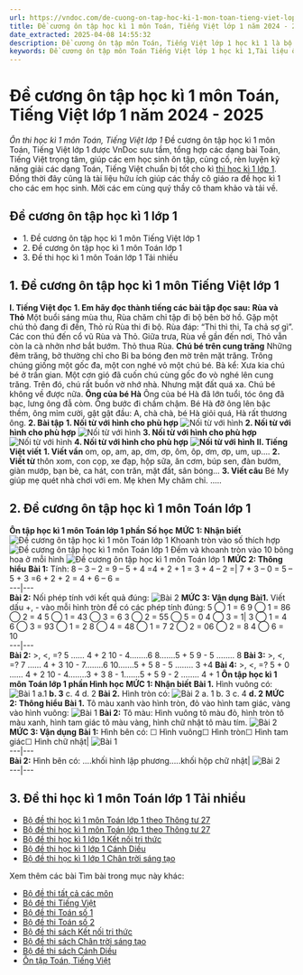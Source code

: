 ```yaml
---
url: https://vndoc.com/de-cuong-on-tap-hoc-ki-1-mon-toan-tieng-viet-lop-1-118053
title: Đề cương ôn tập học kì 1 môn Toán, Tiếng Việt lớp 1 năm 2024 - 2025 - Ôn thi học kì 1 môn Toán, Tiếng Việt lớp 1 - VnDoc.com
date_extracted: 2025-04-08 14:55:32
description: Đề cương ôn tập môn Toán, Tiếng Việt lớp 1 học kì 1 là bộ tài liệu hữu ích giúp các em ôn tập và rèn luyện các bài tập Toán lớp 1 có đáp án.
keywords: Đề cương ôn tập môn Toán Tiếng Việt lớp 1 học kì 1,Tài liệu ôn tập học kì I môn Toán lớp 1,ôn tập môn toán lớp 1,ôn thi học kì 1 môn toán lớp 1,đề cương ôn thi học kì 1 lớp 1 môn toán,đề cương ôn thi học kì 1 lớp 1 môn tiếng việt,đề thi học kì 1 lớp 1,de thi toan lop 1 hoc ki 1,đề thi toán lớp 1 học kì 1
---
```


# Đề cương ôn tập học kì 1 môn Toán, Tiếng Việt lớp 1 năm 2024 - 2025
 _Ôn thi học kì 1 môn Toán, Tiếng Việt lớp 1_
Đề cương ôn tập học kì 1 môn Toán, Tiếng Việt lớp 1 được VnDoc sưu tầm, tổng hợp các dạng bài Toán, Tiếng Việt trọng tâm, giúp các em học sinh ôn tập, củng cố, rèn luyện kỹ năng giải các dạng Toán, Tiếng Việt chuẩn bị tốt cho kì [thi học kì 1 lớp 1](<https://vndoc.com/de-thi-hoc-ki-1-lop1>). Đồng thời đây cũng là tài liệu hữu ích giúp các thầy cô giáo ra đề học kì 1 cho các em học sinh. Mời các em cùng quý thầy cô tham khảo và tải về.
## Đề cương ôn tập học kì 1 lớp 1
  * 1\. Đề cương ôn tập học kì 1 môn Tiếng Việt lớp 1
  * 2\. Đề cương ôn tập học kì 1 môn Toán lớp 1
  * 3\. Đề thi học kì 1 môn Toán lớp 1 Tải nhiều

## **1\. Đề cương ôn tập học kì 1 môn Tiếng Việt lớp 1**
**I. Tiếng Việt đọc**
**1\. Em hãy đọc thành tiếng các bài tập đọc sau:**
**Rùa và Thỏ**
Một buổi sáng mùa thu, Rùa chăm chỉ tập đi bộ bên bờ hồ. Gặp một chú thỏ đang đi đến, Thỏ rủ Rùa thi đi bộ. Rùa đáp: “Thi thì thi, Ta chả sợ gì”.
Các con thú đến cổ vũ Rùa và Thỏ. Giữa trưa, Rùa về gần đến nơi, Thỏ vẫn còn la cà nhởn nhơ bắt bướm. Thỏ thua Rùa.
**Chú bé trên cung trăng**
Những đêm trăng, bở thường chỉ cho Bi ba bóng đen mờ trên mặt trăng. Trông chúng giống một gốc đa, một con nghé vỏ một chú bé. Bà kể: Xưa kia chú bé ở trần gian. Một cơn gió đã cuốn chú cùng gốc đo vò nghé lên cung trăng. Trên đó, chú rất buồn vờ nhớ nhà. Nhưng mặt đất quá xa. Chú bé không về được nữa.
**Ông của bé Hà**
Ông của bé Hà đã lớn tuổi, tóc ông đã bạc, lưng ông đẫ còm. Ông bước đi chầm chậm. Bé Hà đỡ ông lên bậc thềm, ông mỉm cười, gật gật đầu: A, chà chà, bé Hà giỏi quá, Hà rất thương ông.
**2\. Bài tập**
**1\. Nối từ với hình cho phù hợp**
![Nối từ với hình](https://i.vdoc.vn/data/image/2022/12/19/Tieng-Viet-1.jpg)
**2\. Nối từ với hình cho phù hợp**
![Nối từ với hình](https://i.vdoc.vn/data/image/2022/12/19/Tieng-Viet-2.jpg)
**3\. Nối từ với hình cho phù hợp**
![Nối từ với hình](https://i.vdoc.vn/data/image/2022/12/19/Tieng-Viet-3.jpg)
**4\. Nối từ với hình cho phù hợp**
**![Nối từ với hình](https://i.vdoc.vn/data/image/2022/12/19/Tieng-Viet-4.jpg)**
**II. Tiếng Việt viết**
**1\. Viết vần**
om, op, am, ap, ơm, ơp, ôm, ôp, ơm, ơp, um, up....
**2\. Viết từ**
thôn xom, con cọp, xe đạp, hộp sữa, ăn cơm, búp sen, đàn bướm, giàn mướp, bạn bè, ca hát, con trăn, mặt đất, sân bóng...
**3\. Viết câu**
Bé My giúp mẹ quét nhà chơi với em. Mẹ khen My chăm chỉ.
.....
## **2\. Đề cương ôn tập học kì 1 môn Toán lớp 1**
**Ôn tập học kì 1 môn Toán lớp 1 phần Số học**
**MỨC 1: Nhận biết**
![Đề cương ôn tập học kì 1 môn Toán lớp 1 ](https://i.vdoc.vn/data/image/2022/12/19/Toan-1-1.jpg)
Khoanh tròn vào số thích hợp
![Đề cương ôn tập học kì 1 môn Toán lớp 1 ](https://i.vdoc.vn/data/image/2022/12/19/Toan-1-2.jpg)
Đếm và khoanh tròn vào 10 bông hoa ở mỗi hình
![Đề cương ôn tập học kì 1 môn Toán lớp 1 ](https://i.vdoc.vn/data/image/2022/12/19/Toan-1-3.jpg)
**MỨC 2: Thông hiểu**
**Bài 1:** Tính:
8 – 3 – 2 = 9 – 5 + 4 =4 + 2 + 1 = 3 + 4 – 2 =| 7 + 3 – 0 = 5 – 5 + 3 =6 + 2 + 2 = 4 + 6 – 6 =  
---|---  
**Bài 2:** Nối phép tính với kết quả đúng:
![Bài 2](https://i.vdoc.vn/data/image/2022/12/19/Toan-1-4.jpg)
**MỨC 3: Vận dụng**
**Bài1.** Viết dấu +, - vào mỗi hình tròn để có các phép tính đúng:
5 ◯ 1 = 6 9 ◯ 1 = 86 ◯ 2 = 4 5 ◯ 1 = 43 ◯ 3 = 6 3 ◯ 2 = 55 ◯ 5 = 0 4 ◯ 3 = 1| 3 ◯ 1 = 4 6 ◯ 3 = 93 ◯ 1 = 2 8 ◯ 4 = 48 ◯ 1 = 7 2 ◯ 2 = 06 ◯ 2 = 8 4 ◯ 6 = 10  
---|---  
**Bài 2:** >, <, =?
5 …… 4 + 2 10 - 4……..6
8…….5 + 5 9 - 5 …….. 8
**Bài 3:** >, <, =?
7 …… 4 + 3 10 - 7……..6
10…….5 + 5 8 - 5 …….. 3 +4
**Bài 4:** >, <, =?
5 + 0 …… 4 + 2 10 - 4……..3 + 3
8 - 1…….5 + 5 9 - 2 …….. 4 + 1
**Ôn tập học kì 1 môn Toán lớp 1 phần Hình học**
**MỨC 1: Nhận biết**
**Bài 1.** Hình vuông có:
![Bài 1](https://i.vdoc.vn/data/image/2022/12/19/Toan-1-5.jpg)
a.1
**b. 3**
c. 4
d. 2
**Bài 2.** Hình tròn có:
![Bài 2](https://i.vdoc.vn/data/image/2022/12/19/Toan-1-6.jpg)
a. 1
b. 3
c. 4
**d. 2**
**MỨC 2: Thông hiểu**
**Bài 1.** Tô màu xanh vào hình tròn, đỏ vào hình tam giác, vàng vào hình vuông:
![Bài 1](https://i.vdoc.vn/data/image/2022/12/19/Toan-1-7.jpg)
**Bài 2:** Tô màu: Hình vuông tô màu đỏ, hình tròn tô màu xanh, hình tam giác tô màu vàng, hình chữ nhật tô màu tím.
![Bài 2](https://i.vdoc.vn/data/image/2022/12/19/Toan-1-8.jpg)
**MỨC 3: Vận dụng**
**Bài 1:** Hình bên có:
☐ Hình vuông☐ Hình tròn☐ Hình tam giác☐ Hình chữ nhật| ![Bài 1](https://i.vdoc.vn/data/image/2022/12/19/Toan-1-9.jpg)  
---|---  
**Bài 2:** Hình bên có:
….khối hình lập phương…..khối hộp chữ nhật| ![Bài 2](https://i.vdoc.vn/data/image/2022/12/19/Toan-1-10.jpg)  
---|---  
## **3\. Đề thi học kì 1 môn Toán lớp 1 Tải nhiều**
  * [Bộ đề thi học kì 1 môn Toán lớp 1 theo Thông tư 27](<https://vndoc.com/tuyen-tap-30-de-thi-hoc-ki-1-mon-toan-lop-1-159604>)
  * [Bộ đề thi học kì 1 môn Toán lớp 1 theo Thông tư 27](<https://vndoc.com/tuyen-tap-30-de-thi-hoc-ki-1-mon-toan-lop-1-159604>)
  * [Bộ đề thi học kì 1 lớp 1 Kết nối tri thức](<https://vndoc.com/bo-20-de-thi-hoc-ki-1-lop-1-nam-2023-2024-ket-noi-tri-thuc-224103>)
  * [Bộ đề thi học kì 1 lớp 1 Cánh Diều](<https://vndoc.com/bo-18-de-thi-hoc-ki-1-lop-1-nam-2023-2024-canh-dieu-224098>)
  * [Bộ đề thi học kì 1 lớp 1 Chân trời sáng tạo](<https://vndoc.com/bo-de-thi-hoc-ki-1-lop-1-nam-2020-2021-sach-chan-troi-sang-tao-day-du-cac-mon-224564>)

Xem thêm các bài Tìm bài trong mục này khác:
  * [Bộ đề thi tất cả các môn](</bo-de-thi-hoc-ki-1-lop-1-nam-2020-2021-day-du-cac-mon-224086>)
  * [Bộ đề thi Tiếng Việt](</bo-de-thi-hoc-ki-1-lop-1-mon-tieng-viet-nam-2023-2024-103335>)
  * [Bộ đề thi Toán số 1](</tuyen-tap-30-de-thi-hoc-ki-1-mon-toan-lop-1-159604>)
  * [Bộ đề thi Toán số 2](</13-de-thi-hoc-ki-i-mon-toan-lop-1-nam-hoc-2010-2011-57447>)
  * [Bộ đề thi sách Kết nối tri thức](</bo-20-de-thi-hoc-ki-1-lop-1-nam-2023-2024-ket-noi-tri-thuc-224103>)
  * [Bộ đề thi sách Chân trời sáng tạo](</bo-de-thi-hoc-ki-1-lop-1-nam-2020-2021-sach-chan-troi-sang-tao-day-du-cac-mon-224564>)
  * [Bộ đề thi sách Cánh Diều](</bo-18-de-thi-hoc-ki-1-lop-1-nam-2023-2024-canh-dieu-224098>)
  * [Ôn tập Toán, Tiếng Việt](</on-tap-hoc-ki-1-lop-1-mon-toan-tieng-viet-333070>)

